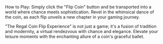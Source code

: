 How to Play:
Simply click the "Flip Coin" button and be transported into a world where chance meets sophistication. Revel in the whimsical dance of the coin, as each flip unveils a new chapter in your gaming journey.

"The Regal Coin Flip Experience" is not just a game; it's a fusion of tradition and modernity, a virtual rendezvous with chance and elegance. Elevate your leisure moments with the enchanting allure of a coin's graceful ballet.
